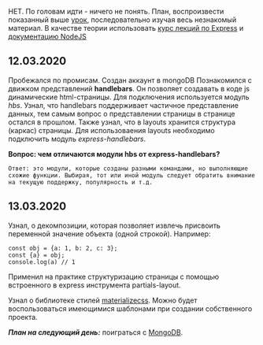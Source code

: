 
НЕТ. По головам идти - ничего не понять.
План, воспроизвести показанный выше [урок](https://www.youtube.com/watch?v=8bE_PBRriyU&t=645s), последовательно изучая весь незнакомый материал.
В качестве теории использовать [курс лекций по Express](https://metanit.com/web/nodejs/4.1.php) и [документацию NodeJS](https://nodejs.org/api/)

## 12.03.2020
Пробежался по промисам.
Создан аккаунт в mongoDB
Познакомился с движком представлений **handlebars**. Он позволяет создавать в коде js динамические html-страницы. Для подключения используется модуль _hbs_. Узнал, что handlebars поддерживает частичное представление данных, тем самым вопрос о представлении страницы в странице остался в прошлом. Также узнал, что в layouts хранится структура (каркас) страницы. Для использоваения layouts необходимо подключить модуль _express-handlebars_.

**Вопрос: чем отличаются модули hbs от express-handlebars?**

`Ответ: это модули, которые созданы разными командами, но выполняющие схожие функции. Выбирая, тот или иной модуль следует обратить внимание на текущую поддержку, популярность и т.д.`

## 13.03.2020

Узнал, о декомпозиции, которая позволяет извлечь присвоить переменной значение объекта (одной строкой). Например:

```
const obj = {a: 1, b: 2, c: 3};
const {a} = obj;
console.log(a) // 1
```

Применил на практике структуризацию страницы с помощью встроенного в express инструмента partials-layout.

Узнал о библиотеке стилей [materializecss](https://materializecss.com/). Можно будет воспользоваться имеющимися шаблонами при создании собственного проекта.

***План на следующий день:***  поиграться с [MongoDB](https://metanit.com/web/nodejs/6.1.php).
